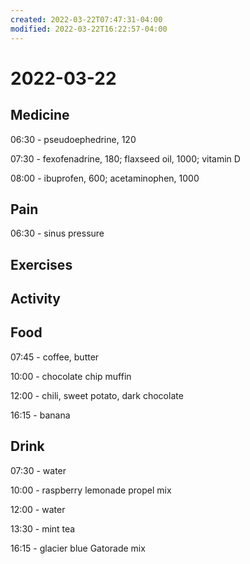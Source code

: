 ```yaml
---
created: 2022-03-22T07:47:31-04:00
modified: 2022-03-22T16:22:57-04:00
---
```


# 2022-03-22

## Medicine

06:30 - pseudoephedrine, 120

07:30 - fexofenadrine, 180; flaxseed oil, 1000; vitamin D

08:00 - ibuprofen, 600; acetaminophen, 1000

## Pain

06:30 - sinus pressure


## Exercises


## Activity


## Food

07:45 - coffee, butter

10:00 - chocolate chip muffin

12:00 - chili, sweet potato, dark chocolate

16:15 - banana


## Drink

07:30 - water

10:00 - raspberry lemonade propel mix

12:00 - water

13:30 - mint tea

16:15 - glacier blue Gatorade mix
